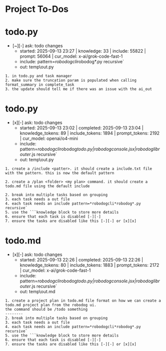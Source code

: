 # Project To-Dos


# todo.py
- [~][-] ask: todo changes
  - started: 2025-09-13 23:27 | knowledge: 33 | include: 55822 | prompt: 56064 | cur_model: x-ai/grok-code-fast-1
  - include: pattern=*robodogcli*robodog*.py  recursive`
  - out:  temp\out.py
```knowledge
1. in todo.py and task manager
2. make sure the truncation param is populated when calling format_summary in complete_task
3. the update should tell me if there was an issue with the ai_out 
```


# todo.py
- [x][-] ask: todo changes
  - started: 2025-09-13 23:02 | completed: 2025-09-13 23:04 | knowledge_tokens: 89 | include_tokens: 1894 | prompt_tokens: 2192 | cur_model: openai/o4-mini
  - include: pattern=*robodogcli*robodog*todo.py|*robodog*console.jsx|*robodoglib*router*.js  recursive`
  - out:  temp\out.py
```knowledge
1. create a /include <patter>. it should create a include.txt file with the pattern. this is now the default pattern

2. create a /plan <folder> <my plan> command. it should create a todo.md file using the default include 

2. break into multiple tasks based on grouping
3. each task needs a out file 
4. each task needs an include pattern=*robodogcli*robodog*.py  recursive`
5. use the ```knowledge block to store more details
6. ensure that each task is disabled [-][-] 
7. ensure the tasks are disabled like this [-][-] or [x][x] 
```


# todo.md
- [x][-] ask: todo changes
  - started: 2025-09-13 22:26 | completed: 2025-09-13 22:26 | knowledge_tokens: 80 | include_tokens: 1883 | prompt_tokens: 2172 | cur_model: x-ai/grok-code-fast-1
  - include: pattern=*robodogcli*robodog*todo.py|*robodog*console.jsx|*robodoglib*router*.js  recursive`
  - out:  temp\out.md
```knowledge
1. create a project plan in todo.md file format on how we can create a todo.md project plan from the robodog ui. 
the command should be /todo something
--------
2. break into multiple tasks based on grouping
3. each task needs a out file 
4. each task needs an include pattern=*robodogcli*robodog*.py  recursive`
5. use the ```knowledge block to store more details
6. ensure that each task is disabled [-][-] 
7. ensure the tasks are disabled like this [-][-] or [x][x] 
```
